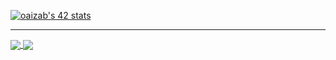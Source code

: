 <!-- [![42 Profile Card](https://1337-readme.vercel.app/api/profile?cursus=42cursus&login=oaizab)](https://github.com/mohouyizme/1337-readme) -->
<!-- <p align="center"><img src="https://badge42.herokuapp.com/api/stats/oaizab?cursus=42cursus&darkmode=true"> </p> -->
[![oaizab's 42 stats](https://badge.mediaplus.ma/black/oaizab)](https://github.com/oaizab)
<hr />
<a href="https://github.com/oaizab?tab=repositories">
  <img align="center" src="https://github-readme-stats.vercel.app/api/top-langs/?username=oaizab&theme=light"/>
</a>
<a href="https://github.com/oaizab?tab=repositories">
 <img align="center" src="https://github-readme-stats.vercel.app/api?username=oaizab&line_height=40&show_icons=true&theme=light">
</a>
